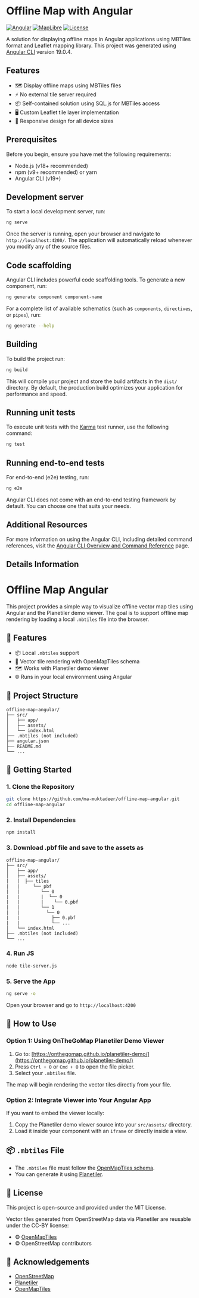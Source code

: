 # Offline Map with Angular

[![Angular](https://img.shields.io/badge/Angular-v16+-red.svg)](https://angular.io/)
[![MapLibre](https://img.shields.io/badge/MapLibre_GL-v5.3.0-blue.svg)](https://maplibre.org/)
[![License](https://img.shields.io/badge/License-MIT-blue.svg)](LICENSE)

A solution for displaying offline maps in Angular applications using MBTiles format and Leaflet mapping library.
This project was generated using [Angular CLI](https://github.com/angular/angular-cli) version 19.0.4.

## Features

- 🗺️ Display offline maps using MBTiles files
- ⚡ No external tile server required
- 📦 Self-contained solution using SQL.js for MBTiles access
- 🖥️ Custom Leaflet tile layer implementation
- 📱 Responsive design for all device sizes

## Prerequisites

Before you begin, ensure you have met the following requirements:

- Node.js (v18+ recommended)
- npm (v9+ recommended) or yarn
- Angular CLI (v19+)

## Development server

To start a local development server, run:

```bash
ng serve
```

Once the server is running, open your browser and navigate to `http://localhost:4200/`. The application will automatically reload whenever you modify any of the source files.

## Code scaffolding

Angular CLI includes powerful code scaffolding tools. To generate a new component, run:

```bash
ng generate component component-name
```

For a complete list of available schematics (such as `components`, `directives`, or `pipes`), run:

```bash
ng generate --help
```

## Building

To build the project run:

```bash
ng build
```

This will compile your project and store the build artifacts in the `dist/` directory. By default, the production build optimizes your application for performance and speed.

## Running unit tests

To execute unit tests with the [Karma](https://karma-runner.github.io) test runner, use the following command:

```bash
ng test
```

## Running end-to-end tests

For end-to-end (e2e) testing, run:

```bash
ng e2e
```

Angular CLI does not come with an end-to-end testing framework by default. You can choose one that suits your needs.

## Additional Resources

For more information on using the Angular CLI, including detailed command references, visit the [Angular CLI Overview and Command Reference](https://angular.dev/tools/cli) page.

## Details Information
# Offline Map Angular

This project provides a simple way to visualize offline vector map tiles using Angular and the Planetiler demo viewer. The goal is to support offline map rendering by loading a local `.mbtiles` file into the browser.

## 🔧 Features

- 📦 Local `.mbtiles` support
- 🧭 Vector tile rendering with OpenMapTiles schema
- 🗺️ Works with Planetiler demo viewer
- 🌐 Runs in your local environment using Angular

## 📁 Project Structure

```
offline-map-angular/
├── src/
│   ├── app/
│   ├── assets/
│   └── index.html
├── .mbtiles (not included)
├── angular.json
├── README.md
└── ...
```

## 🚀 Getting Started

### 1. Clone the Repository
```bash
git clone https://github.com/ma-muktadeer/offline-map-angular.git
cd offline-map-angular
```

### 2. Install Dependencies
```bash
npm install
```

### 3. Download .pbf file and save to the assets as
```
offline-map-angular/
├── src/
│   ├── app/
│   ├── assets/
|   |  ├── tiles
|   |     └── pbf
|   |        └── 0
|   |        |  └── 0
|   |        |    └── 0.pbf
|   |        └── 1
|   |          └── 0
|   |            ├── 0.pbf
|   |            └── ...
│   └── index.html
├── .mbtiles (not included)
└── ...
```

### 4. Run JS
```bash
node tile-server.js
```

### 5. Serve the App
```bash
ng serve -o
```

Open your browser and go to `http://localhost:4200`

## 🧪 How to Use

### Option 1: Using OnTheGoMap Planetiler Demo Viewer

1. Go to: [https://onthegomap.github.io/planetiler-demo/](https://onthegomap.github.io/planetiler-demo/)
2. Press `Ctrl + O` or `Cmd + O` to open the file picker.
3. Select your `.mbtiles` file.

The map will begin rendering the vector tiles directly from your file.

### Option 2: Integrate Viewer into Your Angular App

If you want to embed the viewer locally:

1. Copy the Planetiler demo viewer source into your `src/assets/` directory.
2. Load it inside your component with an `iframe` or directly inside a view.

## 📦 `.mbtiles` File

- The `.mbtiles` file must follow the [OpenMapTiles schema](https://openmaptiles.org/schema/).
- You can generate it using [Planetiler](https://github.com/onthegomap/planetiler).

## 📄 License

This project is open-source and provided under the MIT License.

Vector tiles generated from OpenStreetMap data via Planetiler are reusable under the CC-BY license:

- © [OpenMapTiles](https://github.com/openmaptiles/openmaptiles/)
- © OpenStreetMap contributors

## 🙌 Acknowledgements

- [OpenStreetMap](https://www.openstreetmap.org/)
- [Planetiler](https://github.com/onthegomap/planetiler)
- [OpenMapTiles](https://www.openmaptiles.org/)


